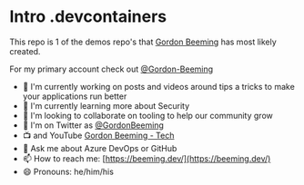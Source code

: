 # Intro .devcontainers

This repo is 1 of the demos repo's that [Gordon Beeming](https://beeming.dev/) has most likely created.

For my primary account check out [@Gordon-Beeming](https://github.com/Gordon-Beeming)

- 🔭 I'm currently working on posts and videos around tips a tricks to make your applications run better
- 🌱 I'm currently learning more about Security
- 👯 I'm looking to collaborate on tooling to help our community grow
- 🐤 I'm on Twitter as [@GordonBeeming](https://twitter.com/GordonBeeming) 
- 📺 and YouTube [Gordon Beeming - Tech](https://www.youtube.com/channel/UCK-ytrN_3eKHNkQQYligVHQ)
- 💬 Ask me about Azure DevOps or GitHub
- 📫 How to reach me: [https://beeming.dev/](https://beeming.dev/)
- 😄 Pronouns: he/him/his
